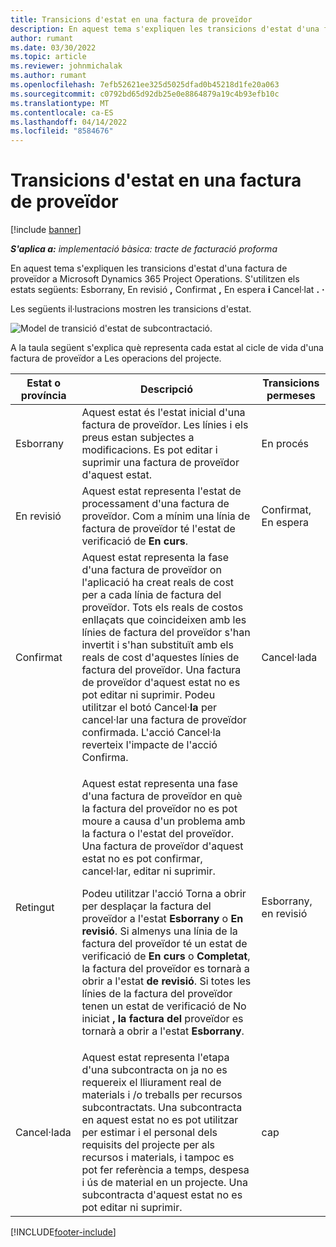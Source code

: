 ```yaml
---
title: Transicions d'estat en una factura de proveïdor
description: En aquest tema s'expliquen les transicions d'estat d'una factura de proveïdor a Microsoft Dynamics 365 Project Operations.
author: rumant
ms.date: 03/30/2022
ms.topic: article
ms.reviewer: johnmichalak
ms.author: rumant
ms.openlocfilehash: 7efb52621ee325d5025dfad0b45218d1fe20a063
ms.sourcegitcommit: c0792bd65d92db25e0e8864879a19c4b93efb10c
ms.translationtype: MT
ms.contentlocale: ca-ES
ms.lasthandoff: 04/14/2022
ms.locfileid: "8584676"
---
```

# <a name="state-transitions-on-a-vendor-invoice"></a>Transicions d'estat en una factura de proveïdor

[!include [banner](../../includes/dataverse-preview.md)]

_**S'aplica a:** implementació bàsica: tracte de facturació proforma_

En aquest tema s'expliquen les transicions d'estat d'una factura de proveïdor a Microsoft Dynamics 365 Project Operations. S'utilitzen els estats següents: Esborrany, En revisió **,** Confirmat **,** En espera **i** Cancel·lat **.** **·**

Les següents il·lustracions mostren les transicions d'estat.

![Model de transició d'estat de subcontractació.](../media/VI_State_Model.jpg)

A la taula següent s'explica què representa cada estat al cicle de vida d'una factura de proveïdor a Les operacions del projecte.

| Estat o província | Descripció | Transicions permeses |
| --- | --- | --- |
| Esborrany | Aquest estat és l'estat inicial d'una factura de proveïdor. Les línies i els preus estan subjectes a modificacions. Es pot editar i suprimir una factura de proveïdor d'aquest estat. | En procés |
| En revisió | Aquest estat representa l'estat de processament d'una factura de proveïdor. Com a mínim una línia de factura de proveïdor té l'estat de verificació de **En curs**. | Confirmat, En espera |
| Confirmat | Aquest estat representa la fase d'una factura de proveïdor on l'aplicació ha creat reals de cost per a cada línia de factura del proveïdor. Tots els reals de costos enllaçats que coincideixen amb les línies de factura del proveïdor s'han invertit i s'han substituït amb els reals de cost d'aquestes línies de factura del proveïdor. Una factura de proveïdor d'aquest estat no es pot editar ni suprimir. Podeu utilitzar el botó Cancel·**la** per cancel·lar una factura de proveïdor confirmada. L'acció Cancel·la reverteix l'impacte de l'acció Confirma. | Cancel·lada |
| Retingut | <p>Aquest estat representa una fase d'una factura de proveïdor en què la factura del proveïdor no es pot moure a causa d'un problema amb la factura o l'estat del proveïdor. Una factura de proveïdor d'aquest estat no es pot confirmar, cancel·lar, editar ni suprimir.</p><p>Podeu utilitzar l'acció Torna a obrir per desplaçar la factura del proveïdor a l'estat **Esborrany** o **En revisió**. Si almenys una línia de la factura del proveïdor té un estat de verificació de **En curs** o **Completat**, la factura del proveïdor es tornarà a obrir a l'estat **de revisió**. Si totes les línies de la factura del proveïdor tenen un estat de verificació de No iniciat **, la factura del** proveïdor es tornarà a obrir a l'estat **Esborrany**.</p> | Esborrany, en revisió |
| Cancel·lada | Aquest estat representa l'etapa d'una subcontracta on ja no es requereix el lliurament real de materials i /o treballs per recursos subcontractats. Una subcontracta en aquest estat no es pot utilitzar per estimar i el personal dels requisits del projecte per als recursos i materials, i tampoc es pot fer referència a temps, despesa i ús de material en un projecte. Una subcontracta d'aquest estat no es pot editar ni suprimir. | cap |

[!INCLUDE[footer-include](../../includes/footer-banner.md)]
